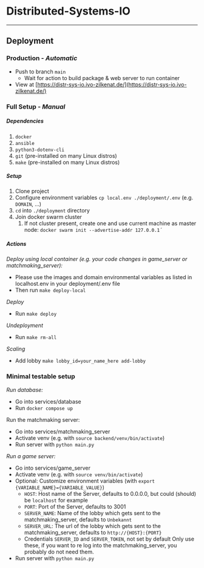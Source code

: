 # Distributed-Systems-IO

---

## Deployment

### Production - *Automatic*
- Push to branch `main`
  - Wait for action to build package & web server to run container
- View at [https://distr-sys-io.ivo-zilkenat.de/](https://distr-sys-io.ivo-zilkenat.de/)

### Full Setup - *Manual*

##### Dependencies
1. `docker`
2. `ansible`
3. `python3-dotenv-cli`
4. `git` (pre-installed on many Linux distros)
5. `make` (pre-installed on many Linux distros)

##### Setup

1. Clone project 
2. Configure environment variables `cp local.env ./deployment/.env` (e.g. `DOMAIN`, ...)
3. `cd` into `./deployment` directory
4. Join docker swarm cluster
   1. If not cluster present, create one and use current machine as master node: `docker swarm init --advertise-addr 127.0.0.1´
`

##### Actions

*Deploy using local container (e.g. your code changes in game_server or matchmaking_server):*
* Please use the images and domain environmental variables as listed in localhost.env in your deployment/.env file
* Then run `make deploy-local`

*Deploy*
* Run `make deploy`

*Undeployment*
* Run `make rm-all`

*Scaling*
* Add lobby `make lobby_id=your_name_here add-lobby`

### Minimal testable setup

*Run database:*
+ Go into services/database
+ Run `docker compose up`

Run the matchmaking server:
+ Go into services/matchmaking_server
+ Activate venv (e.g. with `source backend/venv/bin/activate`)
+ Run server with `python main.py`

*Run _a_ game server:*
+ Go into services/game_server
+ Activate venv (e.g. with `source venv/bin/activate`)
+ Optional: Customize environment variables (with `export {VARIABLE_NAME}={VARIABLE_VALUE}`)
  + `HOST`: Host name of the Server, defaults to 0.0.0.0, but could (should) be `localhost` for example
  + `PORT`: Port of the Server, defaults to 3001
  + `SERVER_NAME`: Name of the lobby which gets sent to the matchmaking_server, defaults to `Unbekannt`
  + `SERVER_URL`: The url of the lobby which gets sent to the matchmaking_server, defaults to `http://{HOST}:{PORT}`
  + Credentials `SERVER_ID` and `SERVER_TOKEN`, not set by default
    Only use these, if you want to re log into the matchmaking_server, you probably do not need them.
+ Run server with `python main.py`
